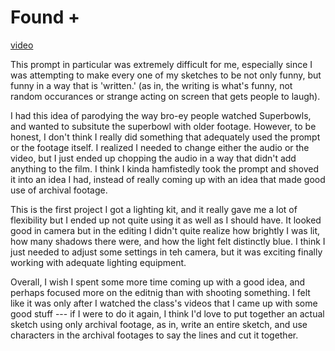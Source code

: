 # Found +

[video](https://youtu.be/nBYs4zAuB-Y)

This prompt in particular was extremely difficult for me, especially since I was attempting to make every one of my sketches to be not only funny, but funny in a way that is 'written.' (as in, the writing is what's funny, not random occurances or strange acting on screen that gets people to laugh).

I had this idea of parodying the way bro-ey people watched Superbowls, and wanted to subsitute the superbowl with older footage. However, to be honest, I don't think I really did something that adequately used the prompt or the footage itself. I realized I needed to change either the audio or the video, but I just ended up chopping the audio in a way that didn't add anything to the film. I think I kinda hamfistedly took the prompt and shoved it into an idea I had, instead of really coming up with an idea that made good use of archival footage.

This is the first project I got a lighting kit, and it really gave me a lot of flexibility but I ended up not quite using it as well as I should have. It looked good in camera but in the editing I didn't quite realize how brightly I was lit, how many shadows there were, and how the light felt distinctly blue. I think I just needed to adjust some settings in teh camera, but it was exciting finally working with adequate lighting equipment. 

Overall, I wish I spent some more time coming up with a good idea, and perhaps focused more on the editnig than with shooting something. I felt like it was only after I watched the class's videos that I came up with some good stuff --- if I were to do it again, I think I'd love to put together an actual sketch using only archival footage, as in, write an entire sketch, and use characters in the archival footages to say the lines and cut it together. 
